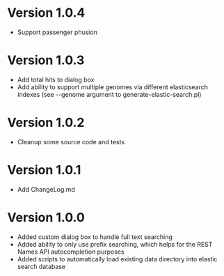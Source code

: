 # Version 1.0.4

- Support passenger phusion

# Version 1.0.3

- Add total hits to dialog box
- Add ability to support multiple genomes via different elasticsearch indexes (see --genome argument to generate-elastic-search.pl)

# Version 1.0.2

- Cleanup some source code and tests

# Version 1.0.1

- Add ChangeLog.md

# Version 1.0.0

- Added custom dialog box to handle full text searching
- Added ability to only use prefix searching, which helps for the REST Names API autocompletion purposes
- Added scripts to automatically load existing data directory into elastic search database
